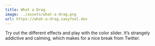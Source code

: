```yaml
---
title: What a Drag
image: ../assets/what-a-drag.png
url: https://what-a-drag.saxyfool.dev
---
```


Try out the different effects and play with the color slider. It’s strangely
addictive and calming, which makes for a nice break from Twitter.
